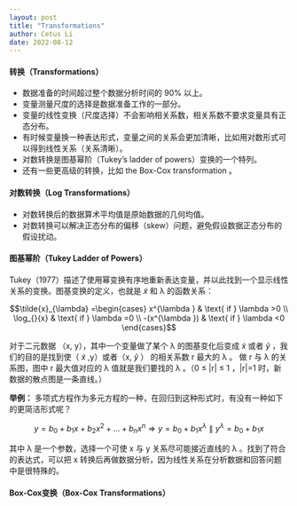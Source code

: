 ```yaml
---
layout: post
title: "Transformations"
author: Cetus Li
date: 2022-08-12
---
```

#### **转换（Transformations）**
- 数据准备的时间超过整个数据分析时间的 90% 以上。
- 变量测量尺度的选择是数据准备工作的一部分。
- 变量的线性变换（尺度选择）不会影响相关系数，相关系数不要求变量具有正态分布。
- 有时候变量换一种表达形式，变量之间的关系会更加清晰，比如用对数形式可以得到线性关系（关系清晰）。
- 对数转换是图基幂阶（Tukey’s ladder of powers）变换的一个特列。
- 还有一些更高级的转换，比如 the Box-Cox transformation 。

#### **对数转换（Log Transformations）**
- 对数转换后的数据算术平均值是原始数据的几何均值。
- 对数转换可以解决正态分布的偏移（skew）问题，避免假设数据正态分布的假设扰动。

#### **图基幂阶（Tukey Ladder of Powers）**
Tukey（1977）描述了使用幂变换有序地重新表达变量，并以此找到一个显示线性关系的变换。图基变换的定义，也就是 $\tilde{x}$ 和 λ 的函数关系：

$$\tilde{x}_{\lambda} =\begin{cases}
 x^{\lambda }  & \text{ if } \lambda >0 \\
 \log_{}{x}  & \text{ if } \lambda =0 \\
 -(x^{\lambda }) & \text{ if } \lambda <0
\end{cases}$$

对于二元数据 （x, y），其中一个变量做了某个 λ 的图基变化后变成 $\tilde{x}$ 或者 $\tilde{y}$ ，我们的目的是找到使（ $\tilde{x}$ ,y）或者（x, $\tilde{y}$ ） 的相关系数 r 最大的 λ 。 做 r 与 λ 的关系图，图中 r 最大值对应的 λ 值就是我们要找的 λ 。（0 $\le$ |r| $\le$ 1 ，|r|=1 时，新数据的散点图是一条直线。）



**举例：**
多项式方程作为多元方程的一种，在回归到这种形式时，有没有一种如下的更简洁形式呢？

$$y=b_{0}+b_{1}x+b_{2}x^2+...+b_{n}x^n \Rightarrow y=b_{0}+b_{1}x^\lambda \parallel y^\lambda =b_{0}+b_{1}x$$

其中 λ 是一个参数，选择一个可使 x 与 y 关系尽可能接近直线的 λ 。找到了符合的表达式，可以把 x 转换后再做数据分析，因为线性关系在分析数据和回答问题中是很特殊的。

#### **Box-Cox变换（Box-Cox Transformations）**





